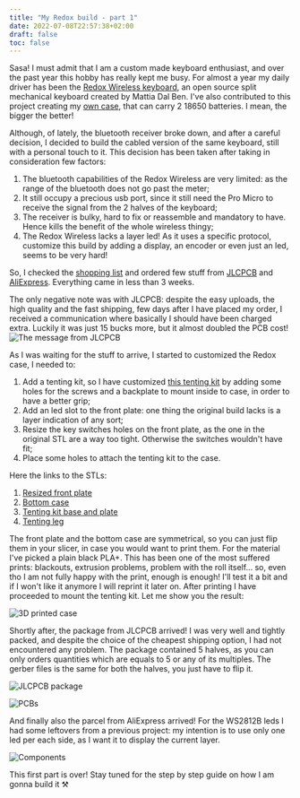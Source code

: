 ```yaml
---
title: "My Redox build - part 1"
date: 2022-07-08T22:57:38+02:00
draft: false
toc: false
---
```

Sasa!
I must admit that I am a custom made keyboard enthusiast, and over the past year this hobby has really kept me busy.
For almost a year my daily driver has been the [Redox Wireless keyboard](https://github.com/mattdibi/redox-keyboard), an open source split mechanical keyboard created by Mattia Dal Ben. I've also contributed to this project creating my [own case](https://github.com/marco-silvestri/redox-big-battery), that can carry 2 18650 batteries. I mean, the bigger the better!

Although, of lately, the bluetooth receiver broke down, and after a careful decision, I decided to build the cabled version of the same keyboard, still with a personal touch to it.
This decision has been taken after taking in consideration few factors:
1. The bluetooth capabilities of the Redox Wireless are very limited: as the range of the bluetooth does not go past the meter;
2. It still occupy a precious usb port, since it still need the Pro Micro to receive the signal from the 2 halves of the keyboard;
3. The receiver is bulky, hard to fix or reassemble and mandatory to have. Hence kills the benefit of the whole wireless thingy;
4. The Redox Wireless lacks a layer led! As it uses a specific protocol, customize this build by adding a display, an encoder or even just an led, seems to be very hard!

So, I checked the [shopping list](https://github.com/mattdibi/redox-keyboard/tree/master/redox#bill-of-materials) and ordered few stuff from [JLCPCB](https://jlcpcb.com/) and [AliExpress](https://www.aliexpress.com). Everything came in less than 3 weeks.

The only negative note was with JLCPCB: despite the easy uploads, the high quality and the fast shipping, few days after I have placed my order, I received a communication where basically I should have been charged extra. Luckily it was just 15 bucks more, but it almost doubled the PCB cost!
![The message from JLCPCB](https://res.cloudinary.com/marco-silvestri/image/upload/c_scale,w_623/v1657315935/silvestri-dot-cloud/assets/jlcpcb_rzfwvd.png#center)

As I was waiting for the stuff to arrive, I started to customized the Redox case, I needed to:
1. Add a tenting kit, so I have customized [this tenting kit](https://www.thingiverse.com/thing:4491679) by adding some holes for the screws and a backplate to mount inside to case, in order to have a better grip;
2. Add an led slot to the front plate: one thing the original build lacks is a layer indication of any sort;
3. Resize the key switches holes on the front plate, as the one in the original STL are a way too tight. Otherwise the switches wouldn't have fit; 
3. Place some holes to attach the tenting kit to the case. 

Here the links to the STLs:
1. [Resized front plate](https://www.tinkercad.com/things/9fA3w6hhU53?2.sharecode=YrELQbIeyLU8pPNg0jahHX-r79_xh8UbxR5l4wy3fYI)
2. [Bottom case](https://www.tinkercad.com/things/cMTdpGcl75s?3.sharecode=HENULeK7goEUYDydG1RAxwzijo8Qbt0dVtQT1YhhGco)
3. [Tenting kit base and plate](https://www.tinkercad.com/things/jshyc9QUV3a?sharecode=C8Uvqfl6wTthxXLnYjmqZZMPp9ej8MsIZ2yKqbGhNgs)
4. [Tenting leg](https://www.tinkercad.com/things/4Wybzxdor9c?sharecode=Zv-piKt55bCm_MIwKSvdLE-qeTKwELyXWOtfTToIQyI)

The front plate and the bottom case are symmetrical, so you can just flip them in your slicer, in case you would want to print them.
For the material I've picked a plain black PLA+. This has been one of the most suffered prints: blackouts, extrusion problems, problem with the roll itself... so, even tho I am not fully happy with the print, enough is enough! I'll test it a bit and if I won't like it anymore I will reprint it later on.
After printing I have proceeded to mount the tenting kit. 
Let me show you the result:

![3D printed case](https://res.cloudinary.com/marco-silvestri/image/upload/c_scale,q_70,w_700/v1657313632/silvestri-dot-cloud/assets/1657313281707_zp3m7k.jpg#center)

Shortly after, the package from JLCPCB arrived! I was very well and tightly packed, and despite the choice of the cheapest shipping option, I had not encountered any problem. The package contained 5 halves, as you can only orders quantities which are equals to 5 or any of its multiples.
The gerber files is the same for both the halves, you just have to flip it.

![JLCPCB package](https://res.cloudinary.com/marco-silvestri/image/upload/c_scale,q_70,w_700/v1657313643/silvestri-dot-cloud/assets/1657313281697_f3uv1w.jpg#center)

![PCBs](https://res.cloudinary.com/marco-silvestri/image/upload/c_scale,q_70,w_700/v1657313651/silvestri-dot-cloud/assets/1657313281672_pjkowo.jpg#center)

And finally also the parcel from AliExpress arrived! For the WS2812B leds I had some leftovers from a previous project: my intention is to use only one led per each side, as I want it to display the current layer.

![Components](https://res.cloudinary.com/marco-silvestri/image/upload/c_scale,q_70,w_700/v1657313629/silvestri-dot-cloud/assets/1657313281682_ur7xh0.jpg#center)

This first part is over! Stay tuned for the step by step guide on how I am gonna build it ⚒